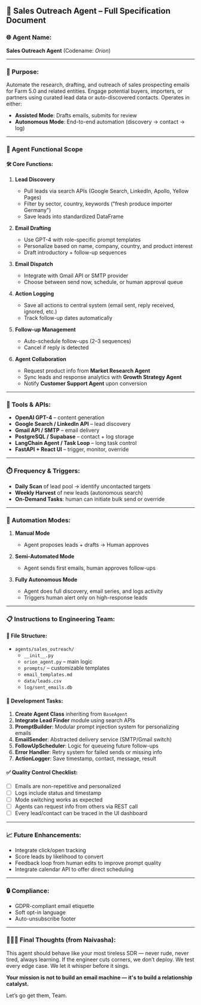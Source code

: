 ## 📌 Sales Outreach Agent – Full Specification Document

### 🌐 Agent Name:
**Sales Outreach Agent** (Codename: *Orion*)

---

### 🎯 Purpose:
Automate the research, drafting, and outreach of sales prospecting emails for Farm 5.0 and related entities. Engage potential buyers, importers, or partners using curated lead data or auto-discovered contacts. Operates in either:
- **Assisted Mode**: Drafts emails, submits for review
- **Autonomous Mode**: End-to-end automation (discovery → contact → log)

---

### 🧭 Agent Functional Scope

#### 🛠️ Core Functions:
1. **Lead Discovery**
   - Pull leads via search APIs (Google Search, LinkedIn, Apollo, Yellow Pages)
   - Filter by sector, country, keywords ("fresh produce importer Germany")
   - Save leads into standardized DataFrame

2. **Email Drafting**
   - Use GPT-4 with role-specific prompt templates
   - Personalize based on name, company, country, and product interest
   - Draft introductory + follow-up sequences

3. **Email Dispatch**
   - Integrate with Gmail API or SMTP provider
   - Choose between send now, schedule, or human approval queue

4. **Action Logging**
   - Save all actions to central system (email sent, reply received, ignored, etc.)
   - Track follow-up dates automatically

5. **Follow-up Management**
   - Auto-schedule follow-ups (2–3 sequences)
   - Cancel if reply is detected

6. **Agent Collaboration**
   - Request product info from **Market Research Agent**
   - Sync leads and response analytics with **Growth Strategy Agent**
   - Notify **Customer Support Agent** upon conversion

---

### 🧰 Tools & APIs:
- **OpenAI GPT-4** – content generation
- **Google Search / LinkedIn API** – lead discovery
- **Gmail API / SMTP** – email delivery
- **PostgreSQL / Supabase** – contact + log storage
- **LangChain Agent / Task Loop** – long task control
- **FastAPI + React UI** – trigger, monitor, override

---

### ⏱️ Frequency & Triggers:
- **Daily Scan** of lead pool → identify uncontacted targets
- **Weekly Harvest** of new leads (autonomous search)
- **On-Demand Tasks**: human can initiate bulk send or override

---

### 🔄 Automation Modes:
1. **Manual Mode**
   - Agent proposes leads + drafts → Human approves

2. **Semi-Automated Mode**
   - Agent sends first emails, human approves follow-ups

3. **Fully Autonomous Mode**
   - Agent does full discovery, email series, and logs activity
   - Triggers human alert only on high-response leads

---

### 📋 Instructions to Engineering Team:

#### 📁 File Structure:
- `agents/sales_outreach/`
  - `__init__.py`
  - `orion_agent.py` – main logic
  - `prompts/` – customizable templates
  - `email_templates.md`
  - `data/leads.csv`
  - `log/sent_emails.db`

#### 📐 Development Tasks:
1. **Create Agent Class** inheriting from `BaseAgent`
2. **Integrate Lead Finder** module using search APIs
3. **PromptBuilder**: Modular prompt injection system for personalizing emails
4. **EmailSender**: Abstracted delivery service (SMTP/Gmail switch)
5. **FollowUpScheduler**: Logic for queueing future follow-ups
6. **Error Handler**: Retry system for failed sends or missing info
7. **ActionLogger**: Save timestamp, contact, message, result

#### ✅ Quality Control Checklist:
- [ ] Emails are non-repetitive and personalized
- [ ] Logs include status and timestamp
- [ ] Mode switching works as expected
- [ ] Agents can request info from others via REST call
- [ ] Every lead/contact can be traced in the UI dashboard

---

### 📈 Future Enhancements:
- Integrate click/open tracking
- Score leads by likelihood to convert
- Feedback loop from human edits to improve prompt quality
- Integrate calendar API to offer direct scheduling

---

### 🔒 Compliance:
- GDPR-compliant email etiquette
- Soft opt-in language
- Auto-unsubscribe footer

---

### 👩🏾‍💻 Final Thoughts (from Naivasha):
This agent should behave like your most tireless SDR — never rude, never tired, always learning. If the engineer cuts corners, we don’t deploy. We test every edge case. We let it whisper before it sings.

**Your mission is not to build an email machine — it's to build a relationship catalyst.**

Let’s go get them, Team.


